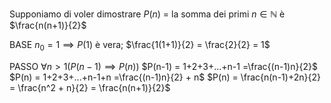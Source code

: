 Supponiamo di voler dimostrare 
	$P(n)$ = la somma dei primi $n \in \mathbb{N}$ è $\frac{n(n+1)}{2}$ 

BASE
	$n_0 = 1 \implies P(1)$  è vera;
		$\frac{1(1+1)}{2} = \frac{2}{2} = 1$

PASSO
	$\forall n>1 (P(n-1) \implies P(n))$ 
		$P(n-1) = 1+2+3+...+n-1 =\frac{(n-1)n}{2}$
		$P(n) = 1+2+3+...+n-1+n =\frac{(n-1)n}{2} + n$
		$P(n) = \frac{n(n-1)+2n}{2} = \frac{n^2 + n}{2} = \frac{n(n+1)}{2}$